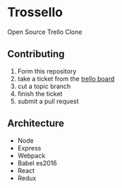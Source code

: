 # Trossello

Open Source Trello Clone


## Contributing

1. Form this repository
2. take a ticket from the [trello board](https://trello.com/b/QIKeSwK0/trossello-oss-trello)
3. cut a topic branch
4. finish the ticket
5. submit a pull request


## Architecture

- Node
- Express
- Webpack
- Babel es2016
- React
- Redux

